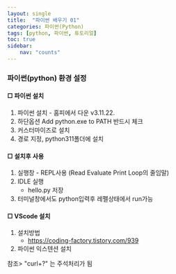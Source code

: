 ```yaml
---
layout: single
title:  "파이썬 배우기 01"
categories: 파이썬(Python)
tags: [python, 파이썬, 튜토리얼]
toc: true
sidebar:
    nav: "counts"
---
```


### 파이썬(python) 환경 설정 

#### □ 파이썬 설치

1. 파이썬 설치 - 홈피에서 다운 v3.11.22.
2. 하단옵션 Add python.exe to PATH 반드시 체크
3. 커스터마이즈로 설치
4. 경로 지정, python311폴더에 설치

#### □ 설치후 사용

1. 실행창 - REPL사용 (Read Evaluate Print Loop의 줄임말)
2. IDLE 실행
   - hello.py 저장
3. 터미널창에서도 python입력후 레펠상태에서 run가능

#### □ VScode 설치

1. 설치방법
   - <https://coding-factory.tistory.com/939>
2. 파이썬 익스텐션 설치

참조> "curl+?" 는 주석처리가 됨
